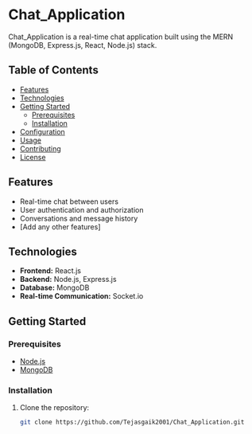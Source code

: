 # Chat_Application

Chat_Application is a real-time chat application built using the MERN (MongoDB, Express.js, React, Node.js) stack.

## Table of Contents

- [Features](#features)
- [Technologies](#technologies)
- [Getting Started](#getting-started)
  - [Prerequisites](#prerequisites)
  - [Installation](#installation)
- [Configuration](#configuration)
- [Usage](#usage)
- [Contributing](#contributing)
- [License](#license)

## Features

- Real-time chat between users
- User authentication and authorization
- Conversations and message history
- [Add any other features]

## Technologies

- **Frontend:** React.js
- **Backend:** Node.js, Express.js
- **Database:** MongoDB
- **Real-time Communication:** Socket.io
  

## Getting Started

### Prerequisites

- [Node.js](https://nodejs.org/)
- [MongoDB](https://www.mongodb.com/)

### Installation

1. Clone the repository:

   ```bash
   git clone https://github.com/Tejasgaik2001/Chat_Application.git
